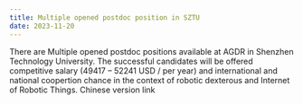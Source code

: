 ```yaml
---
title: Multiple opened postdoc position in SZTU
date: 2023-11-20
---
```


There are Multiple opened postdoc positions available at AGDR in Shenzhen Technology University. The successful candidates will be offered competitive salary (49417 – 52241 USD / per year) and international and national coopertion chance in the context of robotic dexterous and Internet of Robotic Things. Chinese version link

<!--more-->
